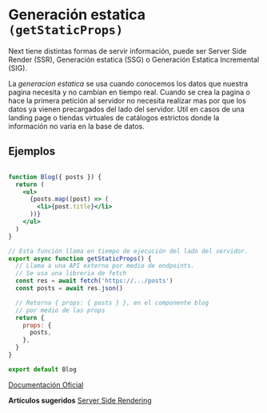 
# Generación estatica `(getStaticProps)`

Next tiene distintas formas de servir información, puede ser Server Side Render (SSR), Generación estatica (SSG) o Generación Estatica Incremental (SIG). 

La *generacion estatica* se usa cuando conocemos los datos que nuestra pagina necesita y no cambian en tiempo real. Cuando se crea la pagina o hace la primera petición al servidor no necesita realizar mas por que los datos ya vienen precargados del lado del servidor. 
Util en casos de una landing page o tiendas virtuales de catálogos estrictos donde la información no varia en la base de datos.

## Ejemplos

```jsx

function Blog({ posts }) {
  return (
    <ul>
      {posts.map((post) => (
        <li>{post.title}</li>
      ))}
    </ul>
  )
}

// Esta función llama en tiempo de ejecución del lado del servidor.
export async function getStaticProps() {
  // Llama a una API externa por medio de endpoints.
  // Se usa una libreria de fetch
  const res = await fetch('https://.../posts')
  const posts = await res.json()

  // Retorna { props: { posts } }, en el componente blog
  // por medio de las props
  return {
    props: {
      posts,
    },
  }
}

export default Blog
```


[Documentación Oficial](https://nextjs.org/docs/basic-features/data-fetching/get-static-props)

**Artículos sugeridos**
[Server Side Rendering](./Server%20Side%20Rendering.md)